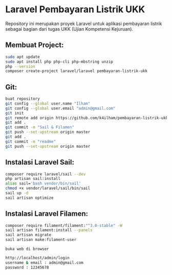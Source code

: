 # Laravel Pembayaran Listrik UKK

Repository ini merupakan proyek Laravel untuk aplikasi pembayaran listrik sebagai bagian dari tugas UKK (Ujian Kompetensi Kejuruan).

## Membuat Project:
```bash 
sudo apt update
sudo apt install php php-cli php-mbstring unzip
php --version
composer create-project laravel/laravel pembayaran-listrik-ukk
```

## Git:
```bash 
buat repository
git config --global user.name "Ilham"
git config --global user.email "admin@gmail.com"
git init
git remote add origin https://github.com/k4ilham/pembayaran-listrik-ukk.git
git add .
git commit -m "Sail & Filamen"
git push --set-upstream origin master
git add .
git commit -m "readme"
git push --set-upstream origin master
```
## Instalasi Laravel Sail:
```bash 
composer require laravel/sail --dev
php artisan sail:install
alias sail='bash vendor/bin/sail'
chmod +x vendor/laravel/sail/bin/sail
sail up -d
sail artisan optimize
```

## Instalasi Laravel Filamen:
```bash 
composer require filament/filament:"^3.0-stable" -W
sail artisan filament:install --panels
sail artisan migrate
sail artisan make:filament-user
```
   `buka web di browser`

```bash 
http://localhost/admin/login
username & email : admin@gmail.com
password : 12345678
```

